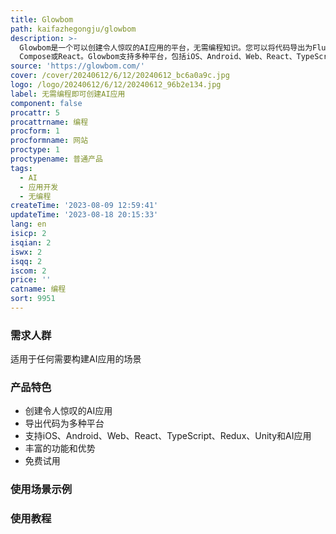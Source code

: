 ```yaml
---
title: Glowbom
path: kaifazhegongju/glowbom
description: >-
  Glowbom是一个可以创建令人惊叹的AI应用的平台，无需编程知识。您可以将代码导出为Flutter、Unity、SwiftUI、Jetpack
  Compose或React。Glowbom支持多种平台，包括iOS、Android、Web、React、TypeScript、Redux、Unity和AI应用。它提供了丰富的功能和优势，并提供免费试用。Glowbom的定位是帮助用户快速构建自己的应用，无需编写复杂的代码。
source: 'https://glowbom.com/'
cover: /cover/20240612/6/12/20240612_bc6a0a9c.jpg
logo: /logo/20240612/6/12/20240612_96b2e134.jpg
label: 无需编程即可创建AI应用
component: false
procattr: 5
procattrname: 编程
procform: 1
procformname: 网站
proctype: 1
proctypename: 普通产品
tags:
  - AI
  - 应用开发
  - 无编程
createTime: '2023-08-09 12:59:41'
updateTime: '2023-08-18 20:15:33'
lang: en
isicp: 2
isqian: 2
iswx: 2
isqq: 2
iscom: 2
price: ''
catname: 编程
sort: 9951
---
```




### 需求人群
适用于任何需要构建AI应用的场景

### 产品特色
- 创建令人惊叹的AI应用
- 导出代码为多种平台
- 支持iOS、Android、Web、React、TypeScript、Redux、Unity和AI应用
- 丰富的功能和优势
- 免费试用

### 使用场景示例


### 使用教程


  
